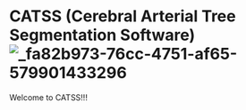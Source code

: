 
# CATSS (Cerebral Arterial Tree Segmentation Software)    ![_fa82b973-76cc-4751-af65-579901433296](https://user-images.githubusercontent.com/38469694/232732202-709a3488-f195-4d9b-ab91-b67fa8b5c465.jpeg)

Welcome to CATSS!!! 
